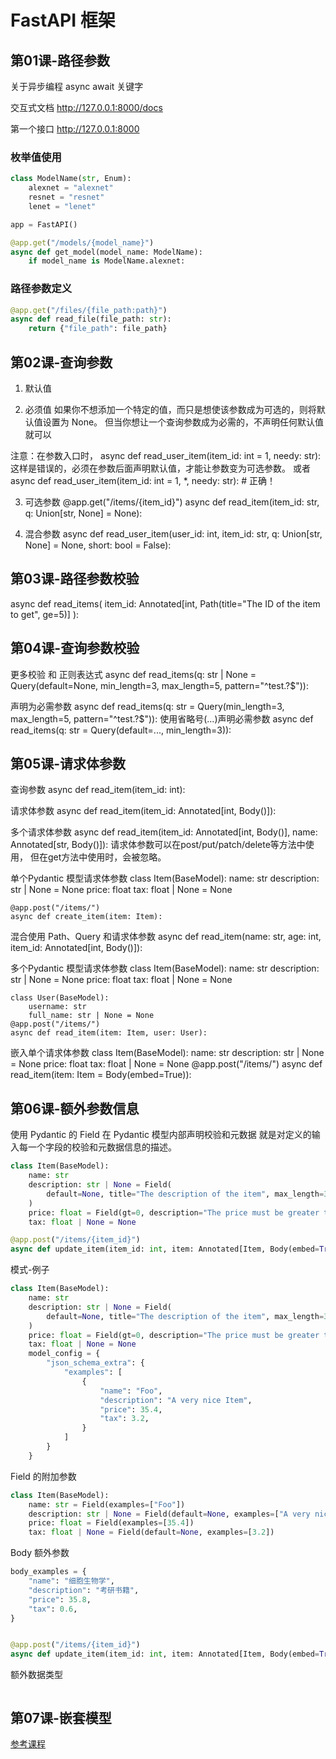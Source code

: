 # FastAPI 框架

## 第01课-路径参数
关于异步编程
async await 关键字

交互式文档
http://127.0.0.1:8000/docs

第一个接口
http://127.0.0.1:8000

### 枚举值使用
```python
class ModelName(str, Enum):
    alexnet = "alexnet"
    resnet = "resnet"
    lenet = "lenet"

app = FastAPI()

@app.get("/models/{model_name}")
async def get_model(model_name: ModelName):
    if model_name is ModelName.alexnet:
```

### 路径参数定义
```python
@app.get("/files/{file_path:path}")
async def read_file(file_path: str):
    return {"file_path": file_path}
```

## 第02课-查询参数
1. 默认值

2. 必须值
如果你不想添加一个特定的值，而只是想使该参数成为可选的，则将默认值设置为 None。
但当你想让一个查询参数成为必需的，不声明任何默认值就可以

注意：在参数入口时，
async def read_user_item(item_id: int = 1, needy: str): 
这样是错误的，必须在参数后面声明默认值，才能让参数变为可选参数。
或者 async def read_user_item(item_id: int = 1, *, needy: str):  # 正确！

3. 可选参数
@app.get("/items/{item_id}")
async def read_item(item_id: str, q: Union[str, None] = None):

4. 混合参数
async def read_user_item(user_id: int, item_id: str, q: Union[str, None] = None, short: bool = False):

## 第03课-路径参数校验
async def read_items(
    item_id: Annotated[int, Path(title="The ID of the item to get", ge=5)]
):

## 第04课-查询参数校验
更多校验 和 正则表达式
async def read_items(q: str | None = Query(default=None, min_length=3, max_length=5, pattern="^test.?$")):

声明为必需参数
async def read_items(q: str = Query(min_length=3, max_length=5, pattern="^test.?$")):
使用省略号(...)声明必需参数
async def read_items(q: str = Query(default=..., min_length=3)):

## 第05课-请求体参数

查询参数
    async def read_item(item_id: int):

请求体参数
    async def read_item(item_id: Annotated[int, Body()]):

多个请求体参数
    async def read_item(item_id: Annotated[int, Body()], name: Annotated[str, Body()]):
    请求体参数可以在post/put/patch/delete等方法中使用，
    但在get方法中使用时，会被忽略。

单个Pydantic 模型请求体参数
    class Item(BaseModel):
        name: str
        description: str | None = None
        price: float
        tax: float | None = None

    @app.post("/items/")
    async def create_item(item: Item):

混合使用 Path、Query 和请求体参数
    async def read_item(name: str, age: int, item_id: Annotated[int, Body()]):

多个Pydantic 模型请求体参数
    class Item(BaseModel):
        name: str
        description: str | None = None
        price: float
        tax: float | None = None

    class User(BaseModel):
        username: str
        full_name: str | None = None
    @app.post("/items/")
    async def read_item(item: Item, user: User):

嵌入单个请求体参数
    class Item(BaseModel):
        name: str
        description: str | None = None
        price: float
        tax: float | None = None
    @app.post("/items/")
    async def read_item(item: Item = Body(embed=True)):

## 第06课-额外参数信息
使用 Pydantic 的 Field 在 Pydantic 模型内部声明校验和元数据
就是对定义的输入每一个字段的校验和元数据信息的描述。
```python
class Item(BaseModel):
    name: str
    description: str | None = Field(
        default=None, title="The description of the item", max_length=300
    )
    price: float = Field(gt=0, description="The price must be greater than zero")
    tax: float | None = None

@app.post("/items/{item_id}")
async def update_item(item_id: int, item: Annotated[Item, Body(embed=True)]):
```

模式-例子
```python
class Item(BaseModel):
    name: str
    description: str | None = Field(
        default=None, title="The description of the item", max_length=300
    )
    price: float = Field(gt=0, description="The price must be greater than zero")
    tax: float | None = None
    model_config = {
        "json_schema_extra": {
            "examples": [
                {
                    "name": "Foo",
                    "description": "A very nice Item",
                    "price": 35.4,
                    "tax": 3.2,
                }
            ]
        }
    }
```

Field 的附加参数
```python
class Item(BaseModel):
    name: str = Field(examples=["Foo"])
    description: str | None = Field(default=None, examples=["A very nice Item"])
    price: float = Field(examples=[35.4])
    tax: float | None = Field(default=None, examples=[3.2])
```

Body 额外参数
```python
body_examples = {
    "name": "细胞生物学",
    "description": "考研书籍",
    "price": 35.8,
    "tax": 0.6,
}


@app.post("/items/{item_id}")
async def update_item(item_id: int, item: Annotated[Item, Body(embed=True,example=body_examples)]):
```

额外数据类型
```python

```

## 第07课-嵌套模型




















[参考课程](https://www.datawhale.cn/learn/content/164/3837)